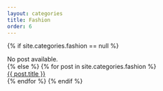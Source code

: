 ```yaml
---
layout: categories
title: Fashion
order: 6
---
```

{% if site.categories.fashion == null %}
  <div class="row ">No post available.</div>
{% else %}
  {% for post in site.categories.fashion %}
  <div class="row">
    <a href="{{ post.url }}">
      {{ post.title }}
    </a>
  </div>
  {% endfor %}
{% endif %}
